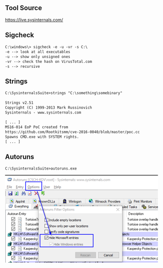 ## Tool Source 
https://live.sysinternals.com/

## Sigcheck
```shell
C:\windows\> sigcheck -e -u -vr -s C:\
-e --> look at all executables
-u --> show only unsigned ones
-vr --> check the hash on VirusTotal.com
-s --> recursive
```

## Strings
```shell
C:\SysinternalsSuite>strings "C:\something\somebinary"
 
Strings v2.51
Copyright (C) 1999-2013 Mark Russinovich
Sysinternals - www.sysinternals.com
 
[ ... ]
MS16-014 EoP PoC created from
https://github.com/Rootkitsmm/cve-2016-0040/blob/master/poc.cc
Spawns CMD.exe with SYSTEM rights.
[ ... ]
```

## Autoruns
```shell
C:\SysinternalsSuite>autoruns.exe
```
![autoruns](autoruns.png)